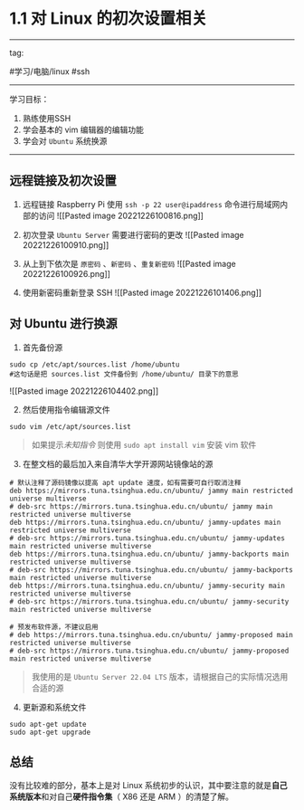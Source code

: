 # 1.1 对 Linux 的初次设置相关

---
tag:

#学习/电脑/linux #ssh 

---
学习目标：

1. 熟练使用SSH
2. 学会基本的 vim 编辑器的编辑功能
3. 学会对 `Ubuntu` 系统换源

---

## 远程链接及初次设置
1. 远程链接 Raspberry Pi 
使用 `ssh -p 22 user@ipaddress` 命令进行局域网内部的访问
![[Pasted image 20221226100816.png]]

2. 初次登录 `Ubuntu Server` 需要进行密码的更改
![[Pasted image 20221226100910.png]]

3. 从上到下依次是 `原密码` 、`新密码` 、`重复新密码`
![[Pasted image 20221226100926.png]]

4. 使用新密码重新登录 SSH
![[Pasted image 20221226101406.png]]

## 对 Ubuntu 进行换源

1. 首先备份源
```shell
sudo cp /etc/apt/sources.list /home/ubuntu
#这句话是把 sources.list 文件备份到 /home/ubuntu/ 目录下的意思
```

![[Pasted image 20221226104402.png]]

2. 然后使用指令编辑源文件
```shell
sudo vim /etc/apt/sources.list
```

>如果提示*未知指令* 则使用 `sudo apt install vim` 安装 vim 软件

3. 在整文档的最后加入来自清华大学开源网站镜像站的源
```shell
# 默认注释了源码镜像以提高 apt update 速度，如有需要可自行取消注释
deb https://mirrors.tuna.tsinghua.edu.cn/ubuntu/ jammy main restricted universe multiverse
# deb-src https://mirrors.tuna.tsinghua.edu.cn/ubuntu/ jammy main restricted universe multiverse
deb https://mirrors.tuna.tsinghua.edu.cn/ubuntu/ jammy-updates main restricted universe multiverse
# deb-src https://mirrors.tuna.tsinghua.edu.cn/ubuntu/ jammy-updates main restricted universe multiverse
deb https://mirrors.tuna.tsinghua.edu.cn/ubuntu/ jammy-backports main restricted universe multiverse
# deb-src https://mirrors.tuna.tsinghua.edu.cn/ubuntu/ jammy-backports main restricted universe multiverse
deb https://mirrors.tuna.tsinghua.edu.cn/ubuntu/ jammy-security main restricted universe multiverse
# deb-src https://mirrors.tuna.tsinghua.edu.cn/ubuntu/ jammy-security main restricted universe multiverse

# 预发布软件源，不建议启用
# deb https://mirrors.tuna.tsinghua.edu.cn/ubuntu/ jammy-proposed main restricted universe multiverse
# deb-src https://mirrors.tuna.tsinghua.edu.cn/ubuntu/ jammy-proposed main restricted universe multiverse
```

>我使用的是 `Ubuntu Server 22.04 LTS` 版本，请根据自己的实际情况选用合适的源

4. 更新源和系统文件
```shell
sudo apt-get update
sudo apt-get upgrade
```

## 总结

没有比较难的部分，基本上是对 Linux 系统初步的认识，其中要注意的就是**自己系统版本**和对自己**硬件指令集**（ X86 还是 ARM ）的清楚了解。
